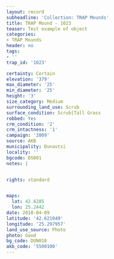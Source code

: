 ```yaml
---
layout: record
subheadline: 'Collection: TRAP Mounds'
title: TRAP Mound - 1023
teaser: Test example of object
categories:
- TRAP Mounds
header: no
tags:
- ''
trap_id: '1023'

certainty: Certain
elevation: '379'
max_diameter: '25'
min_diameter: '25'
height: '3'
size_category: Medium
surrounding_land_use: Scrub
surface_condition: Scrub|Tall Grass
robbed: Yes
crm_condition: '2'
crm_intactness: '1'
campaign: '2009'
source: AKB
municipality: Dunavtsi
locality: ''
bgcode: DS001
notes: |


rights: standard


maps:
  lat: 42.6285
  lon: 25.2442
date: 2018-04-09
latitude: '42.621049'
longitude: '25.297957'
land_use_source: Photo
photo: Good
bg_code: DUN010
akb_code: '5500100'
---
```

